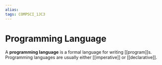 ```yaml
---
alias:
tags: COMPSCI_1JC3
---
```

# Programming Language
A **programming language** is a formal language for writing [[program]]s. Programming languages are usually either [[imperative]] or [[declarative]]. 